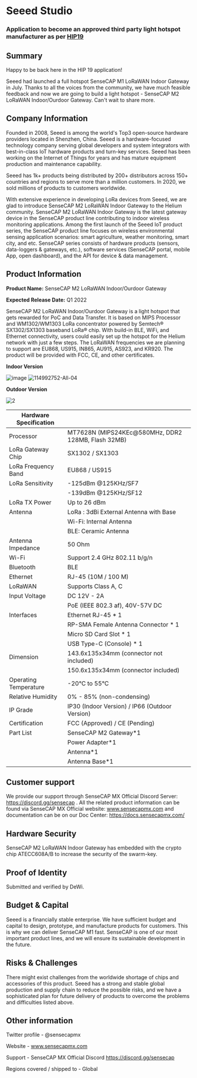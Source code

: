 # Seeed Studio

### Application to become an approved third party light hotspot manufacturer as per [HIP19](https://github.com/helium/HIP/blob/master/0019-third-party-manufacturers.md)

## Summary

Happy to be back here in the HIP 19 application!

Seeed had launched a full hotspot SenseCAP M1 LoRaWAN Indoor Gateway in July. Thanks to all the voices from the community, we have much feasible feedback and now we are going to build a light hotspot - SenseCAP M2 LoRaWAN Indoor/Ourdoor Gateway. Can't wait to share more.


## Company Information

Founded in 2008, Seeed is among the world's Top3 open-source hardware providers located in Shenzhen, China. Seeed is a hardware-focused technology company serving global developers and system integrators with best-in-class IoT hardware products and turn-key services. Seeed has been working on the Internet of Things for years and has mature equipment production and maintenance capability.

Seeed has 1k+ products being distributed by 200+ distributors across 150+ countries and regions to serve more than a million customers. In 2020, we sold millions of products to customers worldwide.

With extensive experience in developing LoRa devices from Seeed, we are glad to introduce SenseCAP M2 LoRaWAN Indoor Gateway to the Helium community. SenseCAP M2 LoRaWAN Indoor Gateway is the latest gateway device in the SenseCAP product line contributing to indoor wireless monitoring applications. Among the first launch of the Seeed IoT product series, the SenseCAP product line focuses on wireless environmental sensing application scenarios: smart agriculture, weather monitoring, smart city, and etc. SenseCAP series consists of hardware products (sensors, data-loggers & gateways, etc.), software services (SenseCAP portal, mobile App, open dashboard), and the API for device & data management.




## Product Information

**Product Name:** SenseCAP M2 LoRaWAN Indoor/Ourdoor Gateway

**Expected Release Date:** Q1 2022 



SenseCAP M2 LoRaWAN Indoor/Ourdoor Gateway is a light hotspot that gets rewarded for PoC and Data Transfer. It is based on MIPS Processor and WM1302/WM1303 LoRa concentrator powered by Semtech® SX1302/SX1303 baseband LoRa® chip. With build-in BLE, WiFi, and Ethernet connectivity, users could easily set up the hotspot for the Helium network with just a few steps. The LoRaWAN frequencies we are planning to support are EU868, US915, IN865, AU915, AS923, and KR920. The product will be provided with FCC, CE, and other certificates.

**Indoor Version**

<img src="https://i.ibb.co/fxh3BNc/image.jpg" alt="image" border="0"></a>
<img src="https://i.ibb.co/px8HZrC/114992752-All-04.png" alt="114992752-All-04" border="0">


**Outdoor Version**

<img src="https://i.ibb.co/5vNrzsM/2.jpg" alt="2" border="0">




| Hardware Specification |                                     |
|----------------------------------|---------------------------------------------------------------------|
| Processor                        | MT7628N (MIPS24KEc@580MHz, DDR2 128MB, Flash 32MB) |
| LoRa Gateway Chip | SX1302 / SX1303|
| LoRa Frequency Band                        | EU868 / US915                     |
|LoRa Sensitivity|-125dBm @125KHz/SF7   |
||-139dBm @125KHz/SF12|
| LoRa TX Power                         | Up to 26 dBm |
| Antenna                      |LoRa : 3dBi External Antenna with Base|
||Wi-Fi: Internal Antenna|
| | BLE: Ceramic Antenna|
| Antenna Impedance|50 Ohm|
| Wi-Fi                           | Support 2.4 GHz 802.11 b/g/n |
| Bluetooth                         |BLE|
| Ethernet            |           RJ-45 (10M / 100 M)                        |
|LoRaWAN|Supports Class A, C|
| Input Voltage                    | DC 12V - 2A|
||PoE (IEEE 802.3 af), 40V-57V DC|
|  Interfaces           | Ethernet RJ-45 * 1|
||RP-SMA Female Antenna Connector * 1|
||Micro SD Card Slot * 1|
||USB Type-C (Console) * 1|
|    Dimension                 |143.6x135x34mm (connector not included)|
||150.6x135x34mm (connector included)|
|  Operating Temperature   |     -20°C to 55°C      |
| Relative Humidity  |  0% - 85% (non-condensing)|
| IP Grade | IP30 (Indoor Version) / IP66 (Outdoor Version)|
| Certification                    | FCC (Approved) / CE (Pending)                    |
| Part List                        | SenseCAP M2 Gateway*1 |
||Power Adapter*1|
||Antenna*1 |
||Antenna Base*1|



## Customer support

We provide our support through SenseCAP MX Official Discord Server: https://discord.gg/sensecap .
 All the related product information can be found via SenseCAP MX Official website: www.sensecapmx.com and documentation can be on our Doc Center: https://docs.sensecapmx.com/

## Hardware Security

SenseCAP M2 LoRaWAN Indoor Gateway has embedded with the crypto chip ATECC608A/B to increase the security of the swarm-key.

## Proof of Identity

Submitted and verified by DeWi.

## Budget & Capital

Seeed is a financially stable enterprise. We have sufficient budget and capital to design, prototype, and manufacture products for customers. This is why we can deliver SenseCAP M1 fast. SenseCAP is one of our most important product lines, and we will ensure its sustainable development in the future.


## Risks & Challenges

There might exist challenges from the worldwide shortage of chips and accessories of this product. Seeed has a strong and stable global production and supply chain to reduce the possible risks, and we have a sophisticated plan for future delivery of products to overcome the problems and difficulties listed above.

## Other information

Twitter profile - @sensecapmx

Website - www.sensecapmx.com

Support -  SenseCAP MX Official Discord https://discord.gg/sensecap

Regions covered / shipped to - Global
